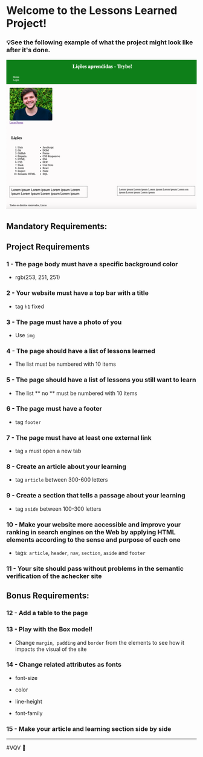 # Welcome to the Lessons Learned Project!

### 💡See the following example of what the project might look like after it's done. 

![exemplo](./exemplo.png)


## Mandatory Requirements:

## Project Requirements

### 1 - The page body must have a specific background color

- rgb(253, 251, 251)

### 2 - Your website must have a top bar with a title

- tag `h1` fixed

### 3 - The page must have a photo of you

- Use `img`

### 4 - The page should have a list of lessons learned

- The list must be numbered with 10 items

### 5 - The page should have a list of lessons you still want to learn

- The list ** no ** must be numbered with 10 items

### 6 - The page must have a footer

- tag `footer`

### 7 - The page must have at least one external link

- tag `a` must open a new tab

### 8 - Create an article about your learning

- tag `article` between 300-600 letters

### 9 - Create a section that tells a passage about your learning

- tag `aside` between 100-300 letters

### 10 - Make your website more accessible and improve your ranking in search engines on the Web by applying HTML elements according to the sense and purpose of each one

- tags: `article`, `header`, `nav`, `section`, `aside` and `footer`

### 11 - Your site should pass without problems in the semantic verification of the achecker site

## Bonus Requirements:

### 12 - Add a table to the page

### 13 - Play with the Box model!

- Change `margin`,` padding` and `border` from the elements to see how it impacts the visual of the site

### 14 - Change related attributes as fonts
- font-size

- color

- line-height

- font-family

### 15 - Make your article and learning section side by side
---

#VQV 🚀
